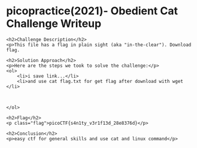 <!DOCTYPE html>
<html>
<head>
  <title>
picopractice(2021)- Obedient Cat Challenge Writeup
</title>
</head>
<body>
    <h1>picopractice(2021)- Obedient Cat Challenge Writeup</h1>

    <h2>Challenge Description</h2>
    <p>This file has a flag in plain sight (aka "in-the-clear"). Download flag.

</p>

    <h2>Solution Approach</h2>
    <p>Here are the steps we took to solve the challenge:</p>
    <ol>
        <li>i save link...</li>
        <li>and use cat flag.txt for get flag after download with wget  </li>
               

      
    </ol>

    <h2>Flag</h2>
    <p class="flag">picoCTF{s4n1ty_v3r1f13d_28e8376d}</p>

    <h2>Conclusion</h2>
    <p>easy ctf for general skills and use cat and linux command</p>
</body>
</html>
